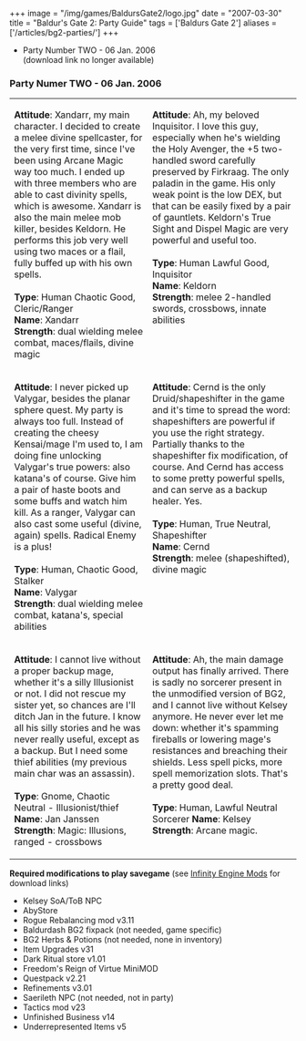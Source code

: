 +++
image = "/img/games/BaldursGate2/logo.jpg"
date = "2007-03-30"
title = "Baldur's Gate 2: Party Guide"
tags = ['Baldurs Gate 2']
aliases = ['/articles/bg2-parties/']
+++

<ul><li>Party Number TWO</a> - 06 Jan. 2006
<div class='indent'>(download link no longer available)
</div></li></ul><div class='vspace'></div><h3>Party Numer TWO - 06 Jan. 2006</h3>
<div class='vspace'></div>
<table border='0' cellpadding='10' cellspacing='20' ><tr><td  valign='top'>
<div><span class='lfloat'> <img src='/img/games/BaldursGate2/xandarr.jpg' alt='' title='' /></span></div>
<p><strong>Attitude</strong>: Xandarr, my main character. I decided to create a melee divine spellcaster, for the very first time, since I've been using Arcane Magic way too much. I ended up with three members who are able to cast divinity spells, which is awesome. Xandarr is also the main melee mob killer, besides Keldorn. He performs this job very well using two maces or a flail, fully buffed up with his own spells.<br /><br /><strong>Type</strong>: Human Chaotic Good, Cleric/Ranger <br /><strong>Name</strong>: Xandarr<br /><strong>Strength</strong>: dual wielding melee combat, maces/flails, divine magic
</p></td><td  valign='top'>
<div><span class='lfloat'> <img src='/img/games/BaldursGate2/keldorn.jpg' alt='' title='' /></span></div>
<p><strong>Attitude</strong>: Ah, my beloved Inquisitor. I love this guy, especially when he's wielding the Holy Avenger, the +5 two-handled sword carefully preserved by Firkraag. The only paladin in the game. His only weak point is the low DEX, but that can be easily fixed by a pair of gauntlets. Keldorn's True Sight and Dispel Magic are very powerful and useful too.<br /><br /><strong>Type</strong>: Human Lawful Good, Inquisitor <br /><strong>Name</strong>: Keldorn<br /><strong>Strength</strong>: melee 2-handled swords, crossbows, innate abilities
</p></td></tr><tr><td  valign='top'>
<div><span class='lfloat'> <img src='/img/games/BaldursGate2/valygar.jpg' alt='' title='' /></span></div>
<p><strong>Attitude</strong>: I never picked up Valygar, besides the planar sphere quest. My party is always too full. Instead of creating the cheesy Kensai/mage I'm used to, I am doing fine unlocking Valygar's true powers: also katana's of course. Give him a pair of haste boots and some buffs and watch him kill. As a ranger, Valygar can also cast some useful (divine, again) spells. Radical Enemy is a plus!<br /><br /><strong>Type</strong>: Human, Chaotic Good, Stalker <br /><strong>Name</strong>: Valygar<br /><strong>Strength</strong>: dual wielding melee combat, katana's, special abilities
</p></td><td  valign='top'>
<div><span class='lfloat'> <img src='/img/games/BaldursGate2/cernd.jpg' alt='' title='' /></span></div>
<p><strong>Attitude</strong>: Cernd is the only Druid/shapeshifter in the game and it's time to spread the word: shapeshifters are powerful if you use the right strategy. Partially thanks to the shapeshifter fix modification, of course. And Cernd has access to some pretty powerful spells, and can serve as a backup healer. Yes. <br /><br /><strong>Type</strong>: Human, True Neutral, Shapeshifter<br /><strong>Name</strong>: Cernd<br /><strong>Strength</strong>: melee (shapeshifted), divine magic
</p></td></tr><tr><td  valign='top'>
<div><span class='lfloat'> <img src='/img/games/BaldursGate2/jan.jpg' alt='' title='' /></span></div>
<p><strong>Attitude</strong>: I cannot live without a proper backup mage, whether it's a silly Illusionist or not. I did not rescue my sister yet, so chances are I'll ditch Jan in the future. I know all his silly stories and he was never really useful, except as a backup. But I need some thief abilities (my previous main char was an assassin).<br /><br /><strong>Type</strong>: Gnome, Chaotic Neutral - Illusionist/thief<br /><strong>Name</strong>: Jan Janssen<br /><strong>Strength</strong>: Magic: Illusions, ranged - crossbows
</p></td><td  valign='top'>
<div><span class='lfloat'> <img src='/img/games/BaldursGate2/kelsey.jpg' alt='' title='' /></span></div>
<p><strong>Attitude</strong>: Ah, the main damage output has finally arrived. There is sadly no sorcerer present in the unmodified version of <span class='wikiword'>BG2</span>, and I cannot live without Kelsey anymore. He never ever let me down: whether it's spamming fireballs or lowering mage's resistances and breaching their shields. Less spell picks, more spell memorization slots. That's a pretty good deal.<br /><br /><strong>Type</strong>: Human, Lawful Neutral Sorcerer
<strong>Name</strong>: Kelsey<br /><strong>Strength</strong>: Arcane magic.
</p></td></tr></table>
<p class='vspace'><strong>Required modifications to play savegame</strong> (see <a class='wikilink' href='/articles/bg2-mods/'>Infinity Engine Mods</a> for download links)
</p><ul><li>Kelsey <span class='wikiword'>SoA/ToB</span> NPC
</li><li><span class='wikiword'>AbyStore</span> 
</li><li>Rogue Rebalancing mod v3.11
</li><li>Baldurdash <span class='wikiword'>BG2</span> fixpack (not needed, game specific)
</li><li><span class='wikiword'>BG2</span> Herbs &amp; Potions (not needed, none in inventory)
</li><li>Item Upgrades v31
</li><li>Dark Ritual store v1.01
</li><li>Freedom's Reign of Virtue <span class='wikiword'>MiniMOD</span>
</li><li>Questpack v2.21
</li><li>Refinements v3.01
</li><li>Saerileth NPC (not needed, not in party)
</li><li>Tactics mod v23
</li><li>Unfinished Business v14
</li><li>Underrepresented Items v5
</li></ul><p class='vspace'>&nbsp;
&nbsp;
</p>